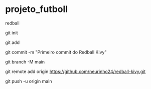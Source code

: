 # projeto_futboll
redball

git init

git add

git commit -m "Primeiro commit do Redball Kivy"

git branch -M main

git remote add origin https://github.com/neurinho24/redball-kivy.git

git push -u origin main
